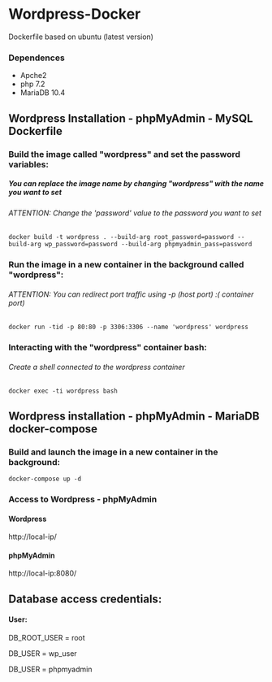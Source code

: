 # Wordpress-Docker

Dockerfile based on ubuntu (latest version)

### Dependences

- Apche2
- php 7.2
- MariaDB 10.4

## Wordpress Installation - phpMyAdmin - MySQL Dockerfile

### Build the image called "wordpress" and set the password variables:
##### You can replace the image name by changing "wordpress" with the name you want to set
###### ATTENTION: Change the 'password' value to the password you want to set
```docker build -t wordpress . --build-arg root_password=password --build-arg wp_password=password --build-arg phpmyadmin_pass=password```


### Run the image in a new container in the background called "wordpress": 
###### ATTENTION: You can redirect port traffic using -p (host port) :( container port)
```docker run -tid -p 80:80 -p 3306:3306 --name 'wordpress' wordpress```


### Interacting with the "wordpress" container bash:
###### Create a shell connected to the wordpress container
```docker exec -ti wordpress bash```


## Wordpress installation - phpMyAdmin - MariaDB docker-compose

### Build and launch the image in a new container in the background:

```docker-compose up -d```

 
### Access to Wordpress - phpMyAdmin

#### Wordpress

http://local-ip/

#### phpMyAdmin

http://local-ip:8080/



## Database access credentials:

#### User:

DB_ROOT_USER = root

DB_USER = wp_user

DB_USER = phpmyadmin
